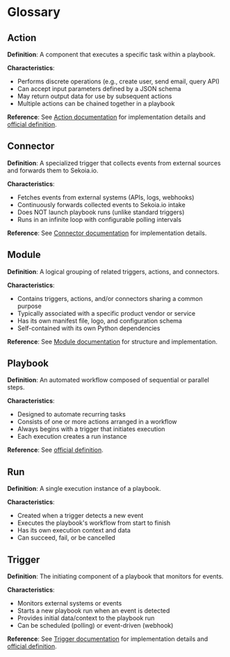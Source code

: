 # Glossary

## Action

**Definition**: A component that executes a specific task within a playbook.

**Characteristics**:
- Performs discrete operations (e.g., create user, send email, query API)
- Can accept input parameters defined by a JSON schema
- May return output data for use by subsequent actions
- Multiple actions can be chained together in a playbook

**Reference**: See [Action documentation](action.md) for implementation details and [official definition](https://docs.sekoia.io/xdr/features/automate/actions/).

## Connector

**Definition**: A specialized trigger that collects events from external sources and forwards them to Sekoia.io.

**Characteristics**:
- Fetches events from external systems (APIs, logs, webhooks)
- Continuously forwards collected events to Sekoia.io intake
- Does NOT launch playbook runs (unlike standard triggers)
- Runs in an infinite loop with configurable polling intervals

**Reference**: See [Connector documentation](connector.md) for implementation details.

## Module

**Definition**: A logical grouping of related triggers, actions, and connectors.

**Characteristics**:
- Contains triggers, actions, and/or connectors sharing a common purpose
- Typically associated with a specific product vendor or service
- Has its own manifest file, logo, and configuration schema
- Self-contained with its own Python dependencies

**Reference**: See [Module documentation](module.md) for structure and implementation.

## Playbook

**Definition**: An automated workflow composed of sequential or parallel steps.

**Characteristics**:
- Designed to automate recurring tasks
- Consists of one or more actions arranged in a workflow
- Always begins with a trigger that initiates execution
- Each execution creates a run instance

**Reference**: See [official definition](https://docs.sekoia.io/xdr/features/automate/playbooks/).

## Run

**Definition**: A single execution instance of a playbook.

**Characteristics**:
- Created when a trigger detects a new event
- Executes the playbook's workflow from start to finish
- Has its own execution context and data
- Can succeed, fail, or be cancelled

## Trigger

**Definition**: The initiating component of a playbook that monitors for events.

**Characteristics**:
- Monitors external systems or events
- Starts a new playbook run when an event is detected
- Provides initial data/context to the playbook run
- Can be scheduled (polling) or event-driven (webhook)

**Reference**: See [Trigger documentation](trigger.md) for implementation details and [official definition](https://docs.sekoia.io/xdr/features/automate/triggers/).
